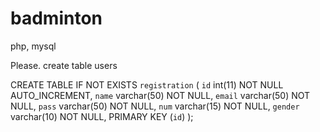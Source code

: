 # badminton
php, mysql

Please. create table users

CREATE TABLE IF NOT EXISTS `registration` (
 `id` int(11) NOT NULL AUTO_INCREMENT,
 `name` varchar(50) NOT NULL,
 `email` varchar(50) NOT NULL,
 `pass` varchar(50) NOT NULL,
 `num` varchar(15) NOT NULL,
 `gender` varchar(10) NOT NULL,
 PRIMARY KEY (`id`)
 );